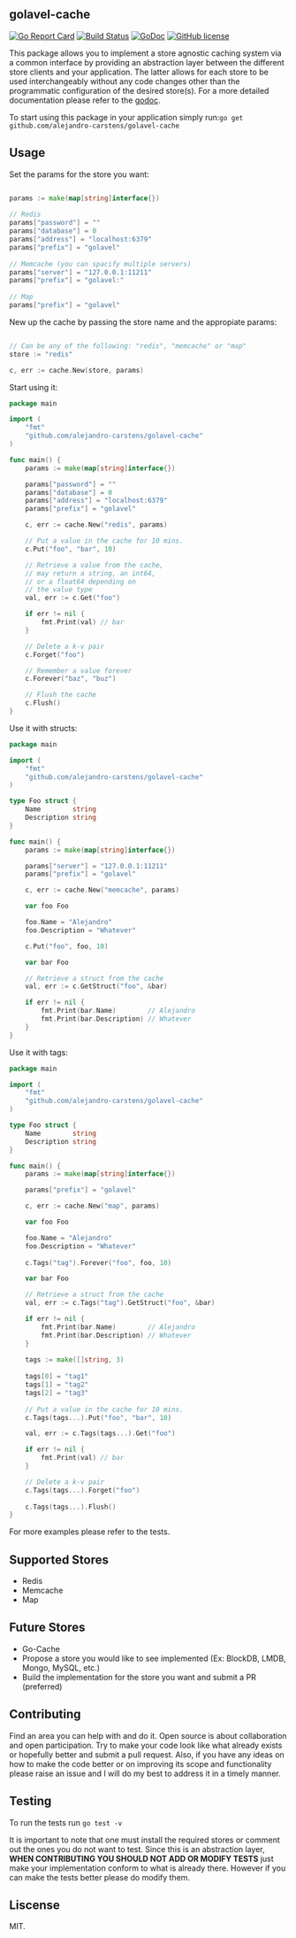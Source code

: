 ## golavel-cache

[![Go Report Card](https://goreportcard.com/badge/github.com/alejandro-carstens/golavel-cache)](https://goreportcard.com/report/github.com/alejandro-carstens/golavel-cache)
[![Build Status](https://travis-ci.org/alejandro-carstens/golavel-cache.svg?branch=master)](https://travis-ci.org/alejandro-carstens/golavel-cache)
[![GoDoc](https://godoc.org/github.com/alejandro-carstens/golavel-cache?status.svg)](https://godoc.org/github.com/alejandro-carstens/golavel-cache)
[![GitHub license](https://img.shields.io/badge/license-MIT-blue.svg)](https://github.com/alejandro-carstens/golavel-cache/blob/master/LICENSE)

This package allows you to implement a store agnostic caching system via a common interface by providing an abstraction layer between the different store clients and your application. The latter allows for each store to be used interchangeably without any code changes other than the programmatic configuration of the desired store(s). For a more detailed documentation please refer to the [godoc](https://godoc.org/github.com/alejandro-carstens/golavel-cache).

To start using this package in your application simply run:`go get github.com/alejandro-carstens/golavel-cache`

## Usage

Set the params for the store you want:

```go

params := make(map[string]interface{})
  
// Redis
params["password"] = ""
params["database"] = 0
params["address"] = "localhost:6379"
params["prefix"] = "golavel"
  
// Memcache (you can spacify multiple servers)
params["server"] = "127.0.0.1:11211"
params["prefix"] = "golavel:"
  
// Map
params["prefix"] = "golavel"

```

New up the cache by passing the store name and the appropiate params:

```go

// Can be any of the following: "redis", "memcache" or "map"
store := "redis"

c, err := cache.New(store, params)
```

Start using it:

```go
package main

import (
	"fmt"
	"github.com/alejandro-carstens/golavel-cache"
)

func main() {
	params := make(map[string]interface{})

	params["password"] = ""
	params["database"] = 0
	params["address"] = "localhost:6379"
	params["prefix"] = "golavel"

	c, err := cache.New("redis", params)

	// Put a value in the cache for 10 mins.
	c.Put("foo", "bar", 10)

	// Retrieve a value from the cache, 
	// may return a string, an int64, 
	// or a float64 depending on 
	// the value type
	val, err := c.Get("foo") 

	if err != nil {
		fmt.Print(val) // bar
	}

	// Delete a k-v pair
	c.Forget("foo")

	// Remember a value forever
	c.Forever("baz", "buz")

	// Flush the cache
	c.Flush()
}
```

Use it with structs:

```go
package main

import (
	"fmt"
	"github.com/alejandro-carstens/golavel-cache"
)

type Foo struct {
	Name        string
	Description string
}

func main() {
	params := make(map[string]interface{})

	params["server"] = "127.0.0.1:11211"
	params["prefix"] = "golavel"

	c, err := cache.New("memcache", params)

	var foo Foo

	foo.Name = "Alejandro"
	foo.Description = "Whatever"

	c.Put("foo", foo, 10)

	var bar Foo

	// Retrieve a struct from the cache
	val, err := c.GetStruct("foo", &bar)

	if err != nil {
		fmt.Print(bar.Name)        // Alejandro
		fmt.Print(bar.Description) // Whatever
	}
}
```

Use it with tags:

```go
package main

import (
	"fmt"
	"github.com/alejandro-carstens/golavel-cache"
)

type Foo struct {
	Name        string
	Description string
}

func main() {
	params := make(map[string]interface{})

	params["prefix"] = "golavel"

	c, err := cache.New("map", params)

	var foo Foo

	foo.Name = "Alejandro"
	foo.Description = "Whatever"
	
	c.Tags("tag").Forever("foo", foo, 10)

	var bar Foo

	// Retrieve a struct from the cache
	val, err := c.Tags("tag").GetStruct("foo", &bar)

	if err != nil {
		fmt.Print(bar.Name)        // Alejandro
		fmt.Print(bar.Description) // Whatever
	}
	
	tags := make([]string, 3)
	
	tags[0] = "tag1"
	tags[1] = "tag2"
	tags[2] = "tag3"
	
	// Put a value in the cache for 10 mins.
	c.Tags(tags...).Put("foo", "bar", 10)

	val, err := c.Tags(tags...).Get("foo") 

	if err != nil {
		fmt.Print(val) // bar
	}

	// Delete a k-v pair
	c.Tags(tags...).Forget("foo")
	
	c.Tags(tags...).Flush()
}
```

For more examples please refer to the tests.

## Supported Stores

- Redis
- Memcache
- Map

## Future Stores 

- Go-Cache 
- Propose a store you would like to see implemented (Ex: BlockDB, LMDB, Mongo, MySQL, etc.)
- Build the implementation for the store you want and submit a PR (preferred)

## Contributing

Find an area you can help with and do it. Open source is about collaboration and open participation. Try to make your code look like what already exists or hopefully better and submit a pull request. Also, if you have any ideas on how to make the code better or on improving its scope and functionality please raise an issue and I will do my best to address it in a timely manner.

## Testing

To run the tests run ```go test -v```

It is important to note that one must install the required stores or comment out the ones you do not want to test. Since this is an abstraction layer, <b>WHEN CONTRIBUTING YOU SHOULD NOT ADD OR MODIFY TESTS</b> just make your implementation conform to what is already there. However if you can make the tests better please do modify them.

## Liscense

MIT.
